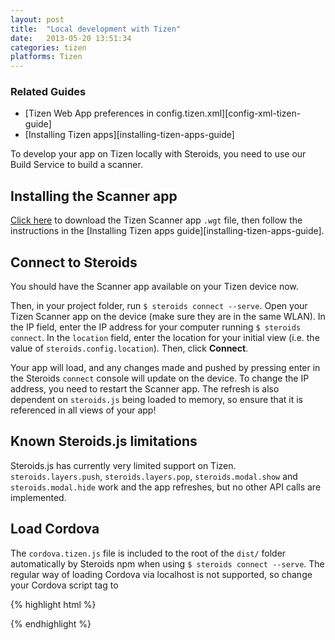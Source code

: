 ```yaml
---
layout: post
title:  "Local development with Tizen"
date:   2013-05-20 13:51:34
categories: tizen
platforms: Tizen
---
```


### Related Guides
- [Tizen Web App preferences in config.tizen.xml][config-xml-tizen-guide]
- [Installing Tizen apps][installing-tizen-apps-guide]

To develop your app on Tizen locally with Steroids, you need to use our Build Service to build a scanner.

## Installing the Scanner app

[Click here](http://appgyver.assets.s3.amazonaws.com/tizen-scanner.wgt) to download the Tizen Scanner app `.wgt` file, then follow the instructions in the [Installing Tizen apps guide][installing-tizen-apps-guide].

## Connect to Steroids

You should have the Scanner app available on your Tizen device now.

Then, in your project folder, run `$ steroids connect --serve`. Open your Tizen Scanner app on the device (make sure they are in the same WLAN). In the IP field, enter the IP address for your computer running `$ steroids connect`. In the `location` field, enter the location for your initial view (i.e. the value of `steroids.config.location`). Then, click **Connect**.

Your app will load, and any changes made and pushed by pressing enter in the Steroids `connect` console will update on the device. To change the IP address, you need to restart the Scanner app. The refresh is also dependent on `steroids.js` being loaded to memory, so ensure that it is referenced in all views of your app!

## Known Steroids.js limitations

Steroids.js has currently very limited support on Tizen. `steroids.layers.push`, `steroids.layers.pop`, `steroids.modal.show` and `steroids.modal.hide` work and the app refreshes, but no other API calls are implemented.

## Load Cordova

The `cordova.tizen.js` file is included to the root of the `dist/` folder automatically by Steroids npm when using `$ steroids connect --serve`. The regular way of loading Cordova via localhost is not supported, so change your Cordova script tag to

{% highlight html %}
<script src="cordova.tizen.js"></script>
{% endhighlight %}
